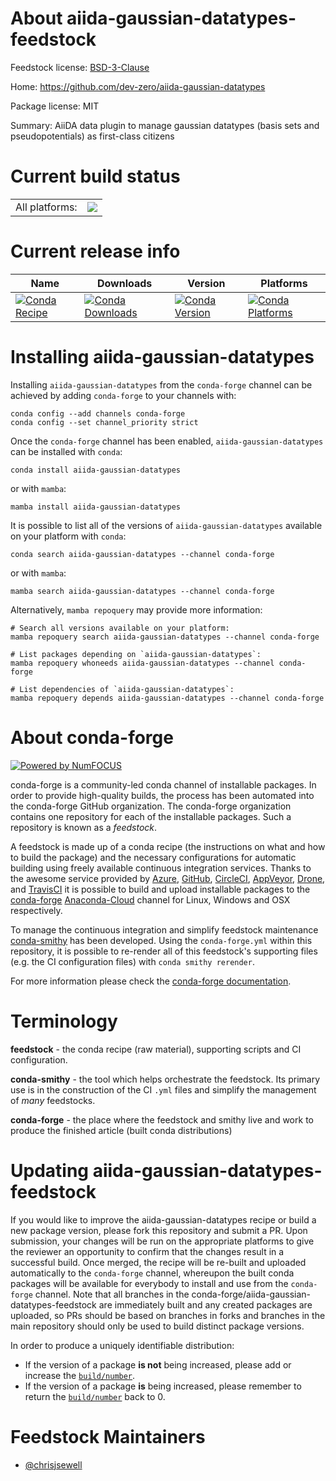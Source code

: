 About aiida-gaussian-datatypes-feedstock
========================================

Feedstock license: [BSD-3-Clause](https://github.com/conda-forge/aiida-gaussian-datatypes-feedstock/blob/main/LICENSE.txt)

Home: https://github.com/dev-zero/aiida-gaussian-datatypes

Package license: MIT

Summary: AiiDA data plugin to manage gaussian datatypes (basis sets and pseudopotentials) as first-class citizens

Current build status
====================


<table><tr><td>All platforms:</td>
    <td>
      <a href="https://dev.azure.com/conda-forge/feedstock-builds/_build/latest?definitionId=19031&branchName=main">
        <img src="https://dev.azure.com/conda-forge/feedstock-builds/_apis/build/status/aiida-gaussian-datatypes-feedstock?branchName=main">
      </a>
    </td>
  </tr>
</table>

Current release info
====================

| Name | Downloads | Version | Platforms |
| --- | --- | --- | --- |
| [![Conda Recipe](https://img.shields.io/badge/recipe-aiida--gaussian--datatypes-green.svg)](https://anaconda.org/conda-forge/aiida-gaussian-datatypes) | [![Conda Downloads](https://img.shields.io/conda/dn/conda-forge/aiida-gaussian-datatypes.svg)](https://anaconda.org/conda-forge/aiida-gaussian-datatypes) | [![Conda Version](https://img.shields.io/conda/vn/conda-forge/aiida-gaussian-datatypes.svg)](https://anaconda.org/conda-forge/aiida-gaussian-datatypes) | [![Conda Platforms](https://img.shields.io/conda/pn/conda-forge/aiida-gaussian-datatypes.svg)](https://anaconda.org/conda-forge/aiida-gaussian-datatypes) |

Installing aiida-gaussian-datatypes
===================================

Installing `aiida-gaussian-datatypes` from the `conda-forge` channel can be achieved by adding `conda-forge` to your channels with:

```
conda config --add channels conda-forge
conda config --set channel_priority strict
```

Once the `conda-forge` channel has been enabled, `aiida-gaussian-datatypes` can be installed with `conda`:

```
conda install aiida-gaussian-datatypes
```

or with `mamba`:

```
mamba install aiida-gaussian-datatypes
```

It is possible to list all of the versions of `aiida-gaussian-datatypes` available on your platform with `conda`:

```
conda search aiida-gaussian-datatypes --channel conda-forge
```

or with `mamba`:

```
mamba search aiida-gaussian-datatypes --channel conda-forge
```

Alternatively, `mamba repoquery` may provide more information:

```
# Search all versions available on your platform:
mamba repoquery search aiida-gaussian-datatypes --channel conda-forge

# List packages depending on `aiida-gaussian-datatypes`:
mamba repoquery whoneeds aiida-gaussian-datatypes --channel conda-forge

# List dependencies of `aiida-gaussian-datatypes`:
mamba repoquery depends aiida-gaussian-datatypes --channel conda-forge
```


About conda-forge
=================

[![Powered by
NumFOCUS](https://img.shields.io/badge/powered%20by-NumFOCUS-orange.svg?style=flat&colorA=E1523D&colorB=007D8A)](https://numfocus.org)

conda-forge is a community-led conda channel of installable packages.
In order to provide high-quality builds, the process has been automated into the
conda-forge GitHub organization. The conda-forge organization contains one repository
for each of the installable packages. Such a repository is known as a *feedstock*.

A feedstock is made up of a conda recipe (the instructions on what and how to build
the package) and the necessary configurations for automatic building using freely
available continuous integration services. Thanks to the awesome service provided by
[Azure](https://azure.microsoft.com/en-us/services/devops/), [GitHub](https://github.com/),
[CircleCI](https://circleci.com/), [AppVeyor](https://www.appveyor.com/),
[Drone](https://cloud.drone.io/welcome), and [TravisCI](https://travis-ci.com/)
it is possible to build and upload installable packages to the
[conda-forge](https://anaconda.org/conda-forge) [Anaconda-Cloud](https://anaconda.org/)
channel for Linux, Windows and OSX respectively.

To manage the continuous integration and simplify feedstock maintenance
[conda-smithy](https://github.com/conda-forge/conda-smithy) has been developed.
Using the ``conda-forge.yml`` within this repository, it is possible to re-render all of
this feedstock's supporting files (e.g. the CI configuration files) with ``conda smithy rerender``.

For more information please check the [conda-forge documentation](https://conda-forge.org/docs/).

Terminology
===========

**feedstock** - the conda recipe (raw material), supporting scripts and CI configuration.

**conda-smithy** - the tool which helps orchestrate the feedstock.
                   Its primary use is in the construction of the CI ``.yml`` files
                   and simplify the management of *many* feedstocks.

**conda-forge** - the place where the feedstock and smithy live and work to
                  produce the finished article (built conda distributions)


Updating aiida-gaussian-datatypes-feedstock
===========================================

If you would like to improve the aiida-gaussian-datatypes recipe or build a new
package version, please fork this repository and submit a PR. Upon submission,
your changes will be run on the appropriate platforms to give the reviewer an
opportunity to confirm that the changes result in a successful build. Once
merged, the recipe will be re-built and uploaded automatically to the
`conda-forge` channel, whereupon the built conda packages will be available for
everybody to install and use from the `conda-forge` channel.
Note that all branches in the conda-forge/aiida-gaussian-datatypes-feedstock are
immediately built and any created packages are uploaded, so PRs should be based
on branches in forks and branches in the main repository should only be used to
build distinct package versions.

In order to produce a uniquely identifiable distribution:
 * If the version of a package **is not** being increased, please add or increase
   the [``build/number``](https://docs.conda.io/projects/conda-build/en/latest/resources/define-metadata.html#build-number-and-string).
 * If the version of a package **is** being increased, please remember to return
   the [``build/number``](https://docs.conda.io/projects/conda-build/en/latest/resources/define-metadata.html#build-number-and-string)
   back to 0.

Feedstock Maintainers
=====================

* [@chrisjsewell](https://github.com/chrisjsewell/)

